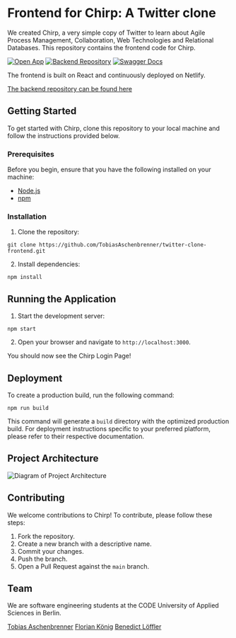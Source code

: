 # Frontend for Chirp: A Twitter clone

We created Chirp, a very simple copy of Twitter to learn about Agile Process Management, Collaboration, Web Technologies and Relational Databases. This repository contains the frontend code for Chirp.

[![Open App](https://img.shields.io/badge/Open-Web%20App-blueviolet)](https://thechirp.de)
[![Backend Repository](https://img.shields.io/badge/Repository-Backend-blue)](https://github.com/koenidv/chirp-backend)
[![Swagger Docs](https://img.shields.io/badge/API%20Docs-Swagger%20UI-green)](https://docs.api.thechirp.de)

The frontend is built on React and continuously deployed on Netlify.

[The backend repository can be found here](https://github.com/koenidv/chirp-backend)

## Getting Started

To get started with Chirp, clone this repository to your local machine and follow the instructions provided below.

### Prerequisites

Before you begin, ensure that you have the following installed on your machine:

- [Node.js](https://nodejs.org/en/download/)
- [npm](https://docs.npmjs.com/)

### Installation

1. Clone the repository:
   
```git clone https://github.com/TobiasAschenbrenner/twitter-clone-frontend.git```

2. Install dependencies:

```npm install```

## Running the Application

1. Start the development server:
   
```npm start```

2. Open your browser and navigate to `http://localhost:3000`.

You should now see the Chirp Login Page!

## Deployment

To create a production build, run the following command:

```npm run build```

This command will generate a `build` directory with the optimized production build. For deployment instructions specific to your preferred platform, please refer to their respective documentation.

## Project Architecture

![Diagram of Project Architecture](https://user-images.githubusercontent.com/32238636/234537319-c985eb14-b7b1-4aee-9dec-dc9f81e96af7.png)

## Contributing

We welcome contributions to Chirp! To contribute, please follow these steps:

1. Fork the repository.
2. Create a new branch with a descriptive name.
3. Commit your changes.
4. Push the branch.
5. Open a Pull Request against the `main` branch.

## Team

We are software engineering students at the CODE University of Applied Sciences in Berlin.

[Tobias Aschenbrenner](https://github.com/TobiasAschenbrenner)
[Florian König](https://github.com/koenidv)
[Benedict Löffler](https://github.com/beneloe)
